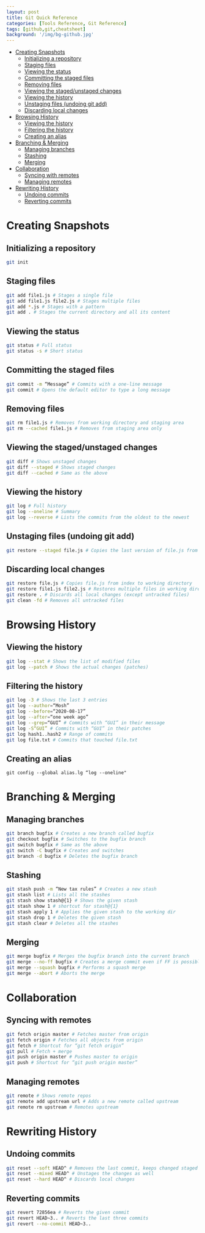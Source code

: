 ```yaml
---
layout: post
title: Git Quick Reference
categories: [Tools Reference, Git Reference]
tags: [github,git,cheatsheet]
background: '/img/bg-github.jpg'
---
```


- [Creating Snapshots](#creating-snapshots)
  - [Initializing a repository](#initializing-a-repository)
  - [Staging files](#staging-files)
  - [Viewing the status](#viewing-the-status)
  - [Committing the staged files](#committing-the-staged-files)
  - [Removing files](#removing-files)
  - [Viewing the staged/unstaged changes](#viewing-the-stagedunstaged-changes)
  - [Viewing the history](#viewing-the-history)
  - [Unstaging files (undoing git add)](#unstaging-files-undoing-git-add)
  - [Discarding local changes](#discarding-local-changes)
- [Browsing History](#browsing-history)
  - [Viewing the history](#viewing-the-history-1)
  - [Filtering the history](#filtering-the-history)
  - [Creating an alias](#creating-an-alias)
- [Branching & Merging](#branching--merging)
  - [Managing branches](#managing-branches)
  - [Stashing](#stashing)
  - [Merging](#merging)
- [Collaboration](#collaboration)
  - [Syncing with remotes](#syncing-with-remotes)
  - [Managing remotes](#managing-remotes)
- [Rewriting History](#rewriting-history)
  - [Undoing commits](#undoing-commits)
  - [Reverting commits](#reverting-commits)

# Creating Snapshots
## Initializing a repository
```sh
git init
```

## Staging files
```sh
git add file1.js # Stages a single file
git add file1.js file2.js # Stages multiple files
git add *.js # Stages with a pattern
git add . # Stages the current directory and all its content
```

## Viewing the status
```sh
git status # Full status
git status -s # Short status
```

## Committing the staged files
```sh
git commit -m “Message” # Commits with a one-line message
git commit # Opens the default editor to type a long message
```

## Removing files
```sh
git rm file1.js # Removes from working directory and staging area
git rm --cached file1.js # Removes from staging area only
```

## Viewing the staged/unstaged changes
```sh
git diff # Shows unstaged changes
git diff --staged # Shows staged changes
git diff --cached # Same as the above
```

## Viewing the history
```sh
git log # Full history
git log --oneline # Summary
git log --reverse # Lists the commits from the oldest to the newest
```

## Unstaging files (undoing git add)
```sh
git restore --staged file.js # Copies the last version of file.js from repo to index
```

## Discarding local changes
```sh
git restore file.js # Copies file.js from index to working directory
git restore file1.js file2.js # Restores multiple files in working directory
git restore . # Discards all local changes (except untracked files)
git clean -fd # Removes all untracked files
```

# Browsing History
## Viewing the history
```sh
git log --stat # Shows the list of modified files
git log --patch # Shows the actual changes (patches)
```
## Filtering the history
```sh
git log -3 # Shows the last 3 entries
git log --author=“Mosh”
git log --before=“2020-08-17”
git log --after=“one week ago”
git log --grep=“GUI” # Commits with “GUI” in their message
git log -S“GUI” # Commits with “GUI” in their patches
git log hash1..hash2 # Range of commits
git log file.txt # Commits that touched file.txt
```

## Creating an alias
`git config --global alias.lg “log --oneline"`

# Branching & Merging
## Managing branches
```sh
git branch bugfix # Creates a new branch called bugfix
git checkout bugfix # Switches to the bugfix branch
git switch bugfix # Same as the above
git switch -C bugfix # Creates and switches
git branch -d bugfix # Deletes the bugfix branch
```

## Stashing
```sh
git stash push -m “New tax rules” # Creates a new stash
git stash list # Lists all the stashes
git stash show stash@{1} # Shows the given stash
git stash show 1 # shortcut for stash@{1}
git stash apply 1 # Applies the given stash to the working dir
git stash drop 1 # Deletes the given stash
git stash clear # Deletes all the stashes
```

## Merging
```sh
git merge bugfix # Merges the bugfix branch into the current branch
git merge --no-ff bugfix # Creates a merge commit even if FF is possible
git merge --squash bugfix # Performs a squash merge
git merge --abort # Aborts the merge
```

# Collaboration
## Syncing with remotes
```sh
git fetch origin master # Fetches master from origin
git fetch origin # Fetches all objects from origin
git fetch # Shortcut for “git fetch origin”
git pull # Fetch + merge
git push origin master # Pushes master to origin
git push # Shortcut for “git push origin master”
```

## Managing remotes
```sh
git remote # Shows remote repos
git remote add upstream url # Adds a new remote called upstream
git remote rm upstream # Remotes upstream
```

# Rewriting History
## Undoing commits
```sh
git reset --soft HEAD^ # Removes the last commit, keeps changed staged
git reset --mixed HEAD^ # Unstages the changes as well
git reset --hard HEAD^ # Discards local changes
```
## Reverting commits
```sh
git revert 72856ea # Reverts the given commit
git revert HEAD~3.. # Reverts the last three commits
git revert --no-commit HEAD~3..
```